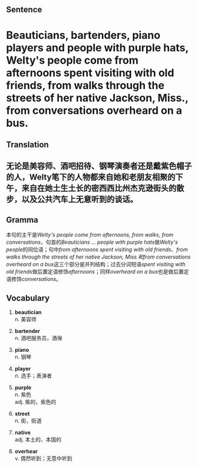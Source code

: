 ## Sentence       

<h1>Beauticians, bartenders, piano players and people with purple hats, Welty's people come from afternoons spent visiting with old friends, from walks through the streets of her native Jackson, Miss., from conversations overheard on a bus.</h1>

## Translation       

<h2>无论是美容师、酒吧招待、钢琴演奏者还是戴紫色帽子的人，Welty笔下的人物都来自她和老朋友相聚的下午，来自在她土生土长的密西西比州杰克逊街头的散步，以及公共汽车上无意听到的谈话。</h2>

## Gramma         

本句的主干是*Welty's people come from afternoons, from walks, from conversations*，句首的*Beauticians ... people with purple hats*做*Welty's people*的同位语；句中*from afternoons spent visiting with old friends*、*from walks through the streets of her native Jackson, Miss.*和*from conversations overheard on a bus*这三个部分是并列结构；过去分词短语*spent visiting with old friends*做后置定语修饰*afternoons*；同样*overheard on a bus*也是做后置定语修饰*conversations*。      


## Vocabulary   

1. **beautician**        
n. 美容师         

2. **bartender**         
n. 酒吧服务员，酒保        

3. **piano**          
n. 钢琴

4. **player**         
n. 选手；表演者         

5. **purple**         
n. 紫色          
adj. 紫的，紫色的         

6. **street**         
n. 街，街道          

7. **native**         
adj. 本土的，本国的          

8. **overhear**          
v. 偶然听到；无意中听到         
